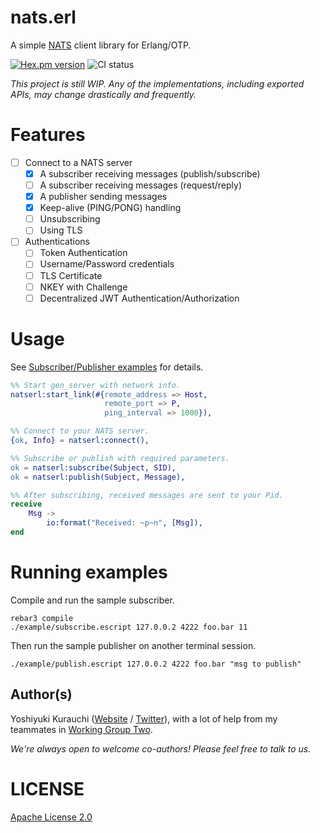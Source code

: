 # nats.erl

A simple [NATS](https://nats.io/) client library for Erlang/OTP.

[![Hex.pm version](https://img.shields.io/hexpm/v/natserl.svg)](https://hex.pm/packages/natserl) 
![CI status](https://github.com/wmnsk/nats.erl/actions/workflows/test.yml/badge.svg)

_This project is still WIP. Any of the implementations, including exported APIs, may change drastically and frequently._

# Features

- [ ] Connect to a NATS server
  - [x] A subscriber receiving messages (publish/subscribe)
  - [ ] A subscriber receiving  messages (request/reply)
  - [x] A publisher sending messages
  - [x] Keep-alive (PING/PONG) handling
  - [ ] Unsubscribing
  - [ ] Using TLS
- [ ] Authentications
  - [ ] Token Authentication
  - [ ] Username/Password credentials
  - [ ] TLS Certificate
  - [ ] NKEY with Challenge
  - [ ] Decentralized JWT Authentication/Authorization

# Usage

See [Subscriber/Publisher examples](./example) for details.

```erlang
%% Start gen_server with network info.
natserl:start_link(#{remote_address => Host,
                     remote_port => P,
                     ping_interval => 1000}),

%% Connect to your NATS server.
{ok, Info} = natserl:connect(),

%% Subscribe or publish with required parameters.
ok = natserl:subscribe(Subject, SID),
ok = natserl:publish(Subject, Message),

%% After subscribing, received messages are sent to your Pid.
receive
    Msg ->
        io:format("Received: ~p~n", [Msg]),
end
```

# Running examples

Compile and run the sample subscriber.

```shell-session
rebar3 compile
./example/subscribe.escript 127.0.0.2 4222 foo.bar 11
```

Then run the sample publisher on another terminal session.

```shell-session
./example/publish.escript 127.0.0.2 4222 foo.bar "msg to publish"
```

## Author(s)

Yoshiyuki Kurauchi ([Website](https://wmnsk.com/) / [Twitter](https://twitter.com/wmnskdmms)), with a lot of help from my teammates in [Working Group Two](https://wgtwo.com).

_We're always open to welcome co-authors! Please feel free to talk to us._

# LICENSE

[Apache License 2.0](./LICENSE)
